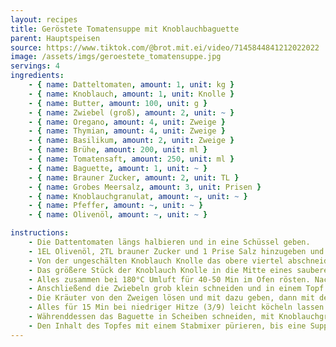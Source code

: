 ```yaml
---
layout: recipes
title: Geröstete Tomatensuppe mit Knoblauchbaguette
parent: Hauptspeisen
source: https://www.tiktok.com/@brot.mit.ei/video/7145844841212022022
image: /assets/imgs/geroestete_tomatensuppe.jpg
servings: 4
ingredients:
    - { name: Datteltomaten, amount: 1, unit: kg }
    - { name: Knoblauch, amount: 1, unit: Knolle }
    - { name: Butter, amount: 100, unit: g }
    - { name: Zwiebel (groß), amount: 2, unit: ~ }
    - { name: Oregano, amount: 4, unit: Zweige }
    - { name: Thymian, amount: 4, unit: Zweige }
    - { name: Basilikum, amount: 2, unit: Zweige }
    - { name: Brühe, amount: 200, unit: ml }
    - { name: Tomatensaft, amount: 250, unit: ml }
    - { name: Baguette, amount: 1, unit: ~ }
    - { name: Brauner Zucker, amount: 2, unit: TL }
    - { name: Grobes Meersalz, amount: 3, unit: Prisen }
    - { name: Knoblauchgranulat, amount: ~, unit: ~ }
    - { name: Pfeffer, amount: ~, unit: ~ }
    - { name: Olivenöl, amount: ~, unit: ~ }

instructions:
    - Die Dattentomaten längs halbieren und in eine Schüssel geben.
    - 1EL Olivenöl, 2TL brauner Zucker und 1 Prise Salz hinzugeben und vermischen.
    - Von der ungeschälten Knoblauch Knolle das obere viertel abschneiden (mit einem Sägemesser).
    - Das größere Stück der Knoblauch Knolle in die Mitte eines sauberen Backblechs stellen und oben mit Olivenöl bestreichen, die Tomaten drumherum verteilen.
    - Alles zusammen bei 180°C Umluft für 40-50 Min im Ofen rösten. Nach 35 Min alle 5 Minuten überprüfen, wie braun es geworden ist - wenige, kleine schwarze Stellen sind okay!
    - Anschließend die Zwiebeln grob klein schneiden und in einem Topf bei mittlerer Hitze (5/9) in der geschmolzenen Butter anbraten, dann die Tomaten und den ausgedrückten Knoblauch mit dazu geben.
    - Die Kräuter von den Zweigen lösen und mit dazu geben, dann mit der Gemüsebrühe und dem Tomatensaft ablöschen.
    - Alles für 15 Min bei niedriger Hitze (3/9) leicht köcheln lassen.
    - Währenddessen das Baguette in Scheiben schneiden, mit Knoblauchgranulat würzen und mit etwas Olivenöl bestreichen. Für 15 Min bei 150°C Umluft in den Ofen geben (bis die Oberseite goldbraun geworden ist).
    - Den Inhalt des Topfes mit einem Stabmixer pürieren, bis eine Suppe entstanden ist. Nach Geschmack mit (Cayenne-)Pfeffer und Salz würzen. Fertig!
---
```

